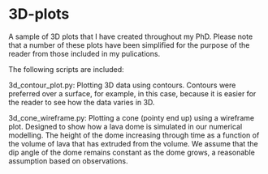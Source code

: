 # 3D-plots
A sample of 3D plots that I have created throughout my PhD. Please note that a number of these plots have been simplified for the purpose of the reader from those included in my pulications.

The following scripts are included:

3d_contour_plot.py: Plotting 3D data using contours. Contours were preferred over a surface, for example, in this case, because it is easier for the reader to see how the data varies in 3D. 

3d_cone_wireframe.py: Plotting a cone (pointy end up) using a wireframe plot. Designed to show how a lava dome is simulated in our numerical modelling. The height of the dome increasing through time as a function of the volume of lava that has extruded from the volume. We assume that the dip angle of the dome remains constant as the dome grows, a reasonable assumption based on observations. 
